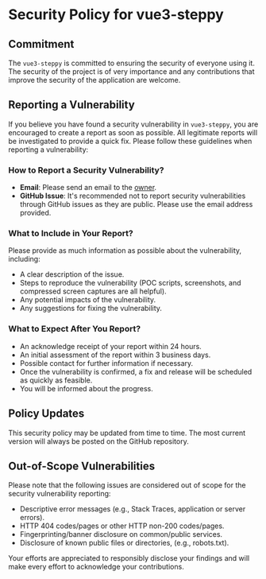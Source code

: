 # Security Policy for vue3-steppy

## Commitment

The `vue3-steppy` is committed to ensuring the security of everyone using it. The security of the project is of very importance and any contributions that improve the security of the application are welcome.

## Reporting a Vulnerability

If you believe you have found a security vulnerability in `vue3-steppy`, you are encouraged to create a report as soon as possible. All legitimate reports will be investigated to provide a quick fix. Please follow these guidelines when reporting a vulnerability:

### How to Report a Security Vulnerability?

- **Email**: Please send an email to the [owner](mailto:mkonstan.1998@gmail.com).
- **GitHub Issue**: It's recommended not to report security vulnerabilities through GitHub issues as they are public. Please use the email address provided.

### What to Include in Your Report?

Please provide as much information as possible about the vulnerability, including:
- A clear description of the issue.
- Steps to reproduce the vulnerability (POC scripts, screenshots, and compressed screen captures are all helpful).
- Any potential impacts of the vulnerability.
- Any suggestions for fixing the vulnerability.

### What to Expect After You Report?

- An acknowledge receipt of your report within 24 hours.
- An initial assessment of the report within 3 business days.
- Possible contact for further information if necessary.
- Once the vulnerability is confirmed, a fix and release will be scheduled as quickly as feasible.
- You will be informed about the progress.

## Policy Updates

This security policy may be updated from time to time. The most current version will always be posted on the GitHub repository.

## Out-of-Scope Vulnerabilities

Please note that the following issues are considered out of scope for the security vulnerability reporting:
- Descriptive error messages (e.g., Stack Traces, application or server errors).
- HTTP 404 codes/pages or other HTTP non-200 codes/pages.
- Fingerprinting/banner disclosure on common/public services.
- Disclosure of known public files or directories, (e.g., robots.txt).

Your efforts are appreciated to responsibly disclose your findings and will make every effort to acknowledge your contributions.
